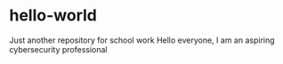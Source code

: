 # hello-world
Just another repository for school work
Hello everyone, I am an aspiring cybersecurity professional
